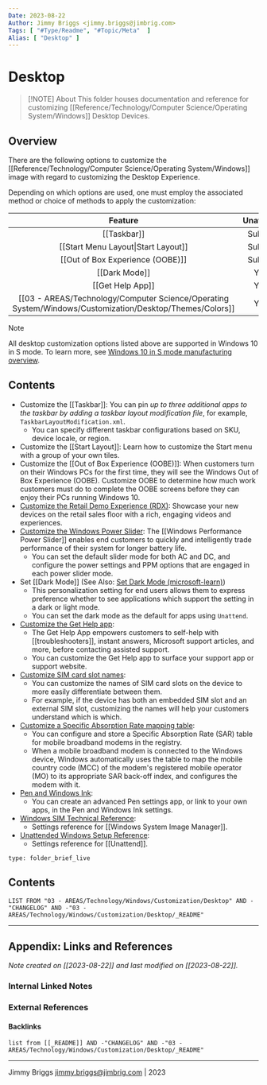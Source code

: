 ```yaml
---
Date: 2023-08-22
Author: Jimmy Briggs <jimmy.briggs@jimbrig.com>
Tags: [ "#Type/Readme", "#Topic/Meta"  ]
Alias: [ "Desktop" ]
---
```


# Desktop

> [!NOTE] About
> This folder houses documentation and reference for customizing [[Reference/Technology/Computer Science/Operating System/Windows]] Desktop Devices.

## Overview

There are the following options to customize the [[Reference/Technology/Computer Science/Operating System/Windows]] image with regard to customizing the Desktop Experience.

Depending on which options are used, one must employ the associated method or choice of methods to apply the customization:

| Feature | Unattend | Modification File|
|:---:|:---:|:---:|
| [[Taskbar]] | Subset | `TaskbarLayoutModification.xml` |
| [[Start Menu Layout\|Start Layout]] | Subset | `LayoutModification.xml` |
| [[Out of Box Experience (OOBE)]] | Subset | `OOBE.xml` |
| [[Dark Mode]] | Yes | `Unattend.xml` |
| [[Get Help App]] | Yes | `Unattend.xml` |
| [[03 - AREAS/Technology/Computer Science/Operating System/Windows/Customization/Desktop/Themes/Colors]] | Yes | `Unattend.xml` |

> [!NOTE] 
> All desktop customization options listed above are supported in Windows 10 in S mode. 
> To learn more, see [Windows 10 in S mode manufacturing overview](https://learn.microsoft.com/en-us/windows-hardware/manufacture/desktop/windows-10-s-overview).

## Contents

- Customize the [[Taskbar]]: You can pin *up to three additional apps to the taskbar by adding a taskbar layout modification file*, for example, `TaskbarLayoutModification.xml`. 
	- You can specify different taskbar configurations based on SKU, device locale, or region.
- Customize the [[Start Layout]]: Learn how to customize the Start menu with a group of your own tiles.
- Customize the [[Out of Box Experience (OOBE)]]: When customers turn on their Windows PCs for the first time, they will see the Windows Out of Box Experience (OOBE). Customize OOBE to determine how much work customers must do to complete the OOBE screens before they can enjoy their PCs running Windows 10.
- [Customize the Retail Demo Experience (RDX)](https://learn.microsoft.com/en-us/windows-hardware/customize/desktop/retail-demo-experience): Showcase your new devices on the retail sales floor with a rich, engaging videos and experiences.
- [Customize the Windows Power Slider](https://learn.microsoft.com/en-us/windows-hardware/customize/desktop/customize-power-slider): The [[Windows Performance Power Slider]] enables end customers to quickly and intelligently trade performance of their system for longer battery life. 
	- You can set the default slider mode for both AC and DC, and configure the power settings and PPM options that are engaged in each power slider mode.
- Set [[Dark Mode]] (See Also: [Set Dark Mode (microsoft-learn)](https://learn.microsoft.com/en-us/windows-hardware/customize/desktop/set-dark-mode)) 
	- This personalization setting for end users allows them to express preference whether to see applications which support the setting in a dark or light mode.
	- You can set the dark mode as the default for apps using `Unattend`.
- [Customize the Get Help app](https://learn.microsoft.com/en-us/windows-hardware/customize/desktop/customize-get-help-app): 
	- The Get Help App empowers customers to self-help with [[troubleshooters]], instant answers, Microsoft support articles, and more, before contacting assisted support. 
	- You can customize the Get Help app to surface your support app or support website.
- [Customize SIM card slot names](https://learn.microsoft.com/en-us/windows-hardware/customize/desktop/customize-sim-card-slot-names):
	- You can customize the names of SIM card slots on the device to more easily differentiate between them. 
	- For example, if the device has both an embedded SIM slot and an external SIM slot, customizing the names will help your customers understand which is which.
- [Customize a Specific Absorption Rate mapping table](https://learn.microsoft.com/en-us/windows-hardware/customize/desktop/customize-sar-mapping-table):
	- You can configure and store a Specific Absorption Rate (SAR) table for mobile broadband modems in the registry.
	- When a mobile broadband modem is connected to the Windows device, Windows automatically uses the table to map the mobile country code (MCC) of the modem's registered mobile operator (MO) to its appropriate SAR back-off index, and configures the modem with it.
- [Pen and Windows Ink](https://learn.microsoft.com/en-us/windows-hardware/customize/desktop/pen-and-ink):
	- You can create an advanced Pen settings app, or link to your own apps, in the Pen and Windows Ink settings.
- [Windows SIM Technical Reference](https://learn.microsoft.com/en-us/windows-hardware/customize/desktop/wsim/windows-system-image-manager-technical-reference):
	- Settings reference for [[Windows System Image Manager]].
- [Unattended Windows Setup Reference](https://learn.microsoft.com/en-us/windows-hardware/customize/desktop/unattend/):
	- Settings reference for [[Unattend]].

```ccard
type: folder_brief_live
```
 

## Contents

```dataview
LIST FROM "03 - AREAS/Technology/Windows/Customization/Desktop" AND -"CHANGELOG" AND -"03 - AREAS/Technology/Windows/Customization/Desktop/_README"
```

***

## Appendix: Links and References

*Note created on [[2023-08-22]] and last modified on [[2023-08-22]].*

### Internal Linked Notes

### External References

#### Backlinks

```dataview
list from [[_README]] AND -"CHANGELOG" AND -"03 - AREAS/Technology/Windows/Customization/Desktop/_README"
```


***

Jimmy Briggs <jimmy.briggs@jimbrig.com> | 2023
